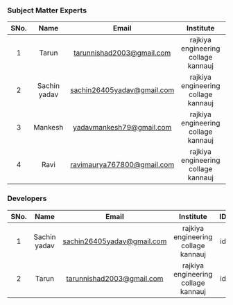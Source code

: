 
### Subject Matter Experts
| SNo. | Name | Email | Institute | ID |
| :---: | :---: | :---: | :---: | :---: |
| 1| Tarun | tarunnishad2003@gmail.com|rajkiya engineering collage kannauj | id |☻
| 2 | Sachin yadav | sachin26405yadav@gmail.com|rajkiya engineering collage kannauj | id |
| 3 |Mankesh | yadavmankesh79@gmail.com|rajkiya engineering collage kannauj | id |
| 4 |Ravi |ravimaurya767800@gmail.com|rajkiya engineering collage kannauj | id |

### Developers
| SNo. | Name | Email | Institute | ID |
| :---: | :---: | :---: | :---: | :---: |
| 1 | Sachin yadav | sachin26405yadav@gmail.com|rajkiya engineering collage kannauj | id |
| 2 | Tarun | tarunnishad2003@gmail.com|rajkiya engineering collage kannauj | id |☻
